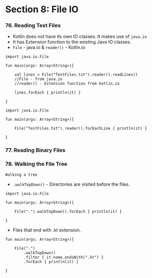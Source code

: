 # Section 8: File IO

### 76. Reading Text Files

* Kotlin does not have its own IO classes. It makes use of `java.io`
* It has Extension function to the existing Java IO classes.
* `File` - java.io & `reader()` - Kotlin.io
```
import java.io.File

fun main(args: Array<String>){

    val lines = File("TestFiles.txt").reader().readLines()
    //File - from java.io
    //reader() - Extension function from kotlin.io

    lines.forEach { println(it) }

}
```
```
import java.io.File

fun main(args: Array<String>){

    File("TestFiles.txt").reader().forEachLine { println(it) }

}
```

### 77. Reading Binary Files

### 78. Walking the File Tree

`Walking a tree`
* `.walkTopDown()` - Directories are visited before the files.
```
import java.io.File

fun main(args: Array<String>){

    File(".").walkTopDown().forEach { println(it) }

}
```
* Files that end with .kt extension.
```
fun main(args: Array<String>){

    File(".")
        .walkTopDown()
        .filter { it.name.endsWith(".kt") }
        .forEach { println(it) }

}
```